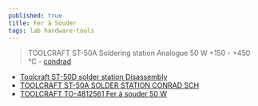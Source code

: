```yaml
---
published: true
title: Fer à Souder
tags: lab hardware-tools
---
```

> TOOLCRAFT ST-50A Soldering station Analogue 50 W +150 - +450 °C - [condrad](https://asset.conrad.com/media10/add/160267/c1/-/cs/000588299ML01/manual-588299-toolcraft-st-50a-soldering-kit-analogue-50-w-150-450-c-tray-desoldering-pump-solder-soldering-tip.pdf)

- [Toolcraft ST-50D solder station Disassembly](https://www.ifixit.com/Guide/Toolcraft+ST-50D+solder+station+Disassembly/96209)
- [TOOLCRAFT ST-50A SOLDER STATION CONRAD SCH](https://elektrotanya.com/toolcraft_st-50a_solder_station_conrad_sch.pdf/download.html#dl)
- [TOOLCRAFT TO-4812561 Fer à souder 50 W](https://www.conrad.fr/fr/p/toolcraft-to-4812561-fer-a-souder-50-w-1604187.html)